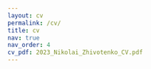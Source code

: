 ```yaml
---
layout: cv
permalink: /cv/
title: cv
nav: true
nav_order: 4
cv_pdf: 2023_Nikolai_Zhivotenko_CV.pdf
---
```

